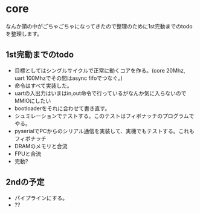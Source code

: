 # core
なんか頭の中がごちゃごちゃになってきたので整理のために1st完動までのtodoを整理します。

## 1st完動までのtodo

+ 目標としてはシングルサイクルで正常に動くコアを作る。(core 20Mhz, uart 100Mhzでその間はasync fifoでつなぐ。)
+ 命令はすべて実装した。
+ uartの入出力はいまはin,out命令で行っているがなんか気に入らないのでMMIOにしたい
+ bootloaderをそれに合わせて書き直す。
+ シュミレーションでテストする。このテストはフィボナッチのプログラムでやる。
+ pyserialでPCからのシリアル通信を実装して、実機でもテストする。これもフィボナッチ
+ DRAMのメモリと合流
+ FPUと合流
+ 完動?

## 2ndの予定
+ パイプラインにする。
+ ??